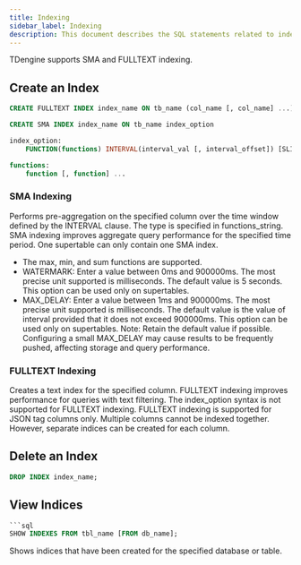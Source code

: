 ```yaml
---
title: Indexing
sidebar_label: Indexing
description: This document describes the SQL statements related to indexing in TDengine.
---
```


TDengine supports SMA and FULLTEXT indexing.

## Create an Index

```sql
CREATE FULLTEXT INDEX index_name ON tb_name (col_name [, col_name] ...)

CREATE SMA INDEX index_name ON tb_name index_option

index_option:
    FUNCTION(functions) INTERVAL(interval_val [, interval_offset]) [SLIDING(sliding_val)] [WATERMARK(watermark_val)] [MAX_DELAY(max_delay_val)]

functions:
    function [, function] ...
```

### SMA Indexing

Performs pre-aggregation on the specified column over the time window defined by the INTERVAL clause. The type is specified in functions_string. SMA indexing improves aggregate query performance for the specified time period. One supertable can only contain one SMA index.

- The max, min, and sum functions are supported.
- WATERMARK: Enter a value between 0ms and 900000ms. The most precise unit supported is milliseconds. The default value is 5 seconds. This option can be used only on supertables.
- MAX_DELAY: Enter a value between 1ms and 900000ms. The most precise unit supported is milliseconds. The default value is the value of interval provided that it does not exceed 900000ms. This option can be used only on supertables. Note: Retain the default value if possible. Configuring a small MAX_DELAY may cause results to be frequently pushed, affecting storage and query performance.

### FULLTEXT Indexing

Creates a text index for the specified column. FULLTEXT indexing improves performance for queries with text filtering. The index_option syntax is not supported for FULLTEXT indexing. FULLTEXT indexing is supported for JSON tag columns only. Multiple columns cannot be indexed together. However, separate indices can be created for each column.

## Delete an Index

```sql
DROP INDEX index_name;
```

## View Indices

````sql
```sql
SHOW INDEXES FROM tbl_name [FROM db_name];
````

Shows indices that have been created for the specified database or table.
